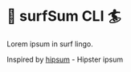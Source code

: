 # 🌊 surfSum CLI 🏄
Lorem ipsum in surf lingo.

Inspired by [hipsum](https://hipsum.co) - Hipster ipsum


<!-- TODO:
    - add usage instructions/cheatsheet to README.md
-->

<!-- Done:
    - option to start with "Shaka Brah" (flag)
    - separate file for sentence/paragraph building
    - variable sentence lengths
    - capitalize first letter of sentences
        - capitalized wordlist; `strings.ToLower` on non-first word
    - random commas to resemble real sentences
        - every few words (`i % 3 == 0`)
        - chance to insert comma (`rand.Intn(3)` 50% chance, `+ ","`)
    - variable paragraph lengths
    - option for returned paragraphs (flag)
    - show help/available options if no flags passed
    - option to mix in latin lorem ipsum (flag)
        - add file for latin words
-->
